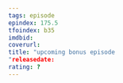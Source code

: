 ```yaml
---
tags: episode
epindex: 175.5
tfoindex: b35
imdbid: 
coverurl: 
title: "upcoming bonus episode
"releasedate: 
rating: ?
---
```


